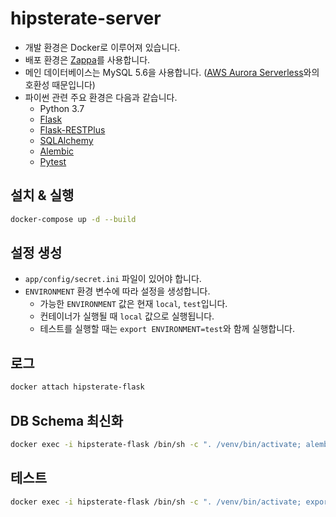 # hipsterate-server

- 개발 환경은 Docker로 이루어져 있습니다.
- 배포 환경은 [Zappa](https://www.zappa.io/)를 사용합니다.
- 메인 데이터베이스는 MySQL 5.6을 사용합니다. ([AWS Aurora Serverless](https://aws.amazon.com/ko/rds/aurora/serverless/)와의 호환성 때문입니다)
- 파이썬 관련 주요 환경은 다음과 같습니다.
    - Python 3.7
    - [Flask](http://flask.pocoo.org/)
    - [Flask-RESTPlus](https://flask-restplus.readthedocs.io/en/stable/)
    - [SQLAlchemy](https://www.sqlalchemy.org/)
    - [Alembic](https://alembic.sqlalchemy.org/en/latest/)
    - [Pytest](https://docs.pytest.org/en/latest/)

## 설치 & 실행

```sh
docker-compose up -d --build
```

## 설정 생성

- `app/config/secret.ini` 파일이 있어야 합니다.
- `ENVIRONMENT` 환경 변수에 따라 설정을 생성합니다.
    - 가능한 `ENVIRONMENT` 값은 현재 `local`, `test`입니다.
    - 컨테이너가 실행될 때 `local` 값으로 실행됩니다.
    - 테스트를 실행할 때는 `export ENVIRONMENT=test`와 함께 실행합니다.

## 로그

```sh
docker attach hipsterate-flask
```

## DB Schema 최신화

```sh
docker exec -i hipsterate-flask /bin/sh -c ". /venv/bin/activate; alembic upgrade head"
```

## 테스트

```sh
docker exec -i hipsterate-flask /bin/sh -c ". /venv/bin/activate; export ENVIRONMENT=test; pytest -vs"
```
